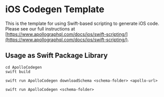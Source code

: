 # iOS Codegen Template

This is the template for using Swift-based scripting to generate iOS code. Please see our full instructions at [https://www.apollographql.com/docs/ios/swift-scripting/](https://www.apollographql.com/docs/ios/swift-scripting/). 

## Usage as Swift Package Library

```
cd ApolloCodegen
swift build
```

```
swift run ApolloCodegen downloadSchema <schema-folder> <apollo-url>
```

```
swift run ApolloCodegen <schema-folder>
```